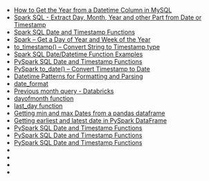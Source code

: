 * [How to Get the Year from a Datetime Column in MySQL](https://learnsql.com/cookbook/how-to-get-the-year-from-a-datetime-column-in-mysql/#:~:text=Use%20the%20YEAR()%20function%20to%20retrieve%20the%20year%20value,one%20of%20those%20data%20types.)
* [Spark SQL - Extract Day, Month, Year and other Part from Date or Timestamp](https://kontext.tech/article/1048/spark-sql-extract-day-month-year-and-other-part-from-date-or-timestamp)
* [Spark SQL Date and Timestamp Functions](https://sparkbyexamples.com/spark/spark-sql-date-and-time-functions/?expand_article=1)
* [Spark – Get a Day of Year and Week of the Year](https://sparkbyexamples.com/spark/spark-how-to-get-a-day-and-week-of-year/?expand_article=1)
* [to_timestamp() – Convert String to Timestamp type](https://sparkbyexamples.com/spark/pyspark-to_timestamp-convert-string-to-timestamp-type/)
* [Spark SQL Date/Datetime Function Examples](https://queirozf.com/entries/spark-sql-date-datetime-functions-examples)
* [PySpark SQL Date and Timestamp Functions](https://sparkbyexamples.com/pyspark/pyspark-sql-date-and-timestamp-functions/)
* [PySpark to_date() – Convert Timestamp to Date](https://sparkbyexamples.com/pyspark/pyspark-to_date-convert-timestamp-to-date/#:~:text=PySpark%20to_date()%20%E2%80%93%20Convert%20Timestamp%20to%20Date&text=PySpark%20timestamp%20(%20TimestampType%20)%20consists%20of,to%20date%20on%20DataFrame%20column.)
* [Datetime Patterns for Formatting and Parsing](https://spark.apache.org/docs/latest/sql-ref-datetime-pattern.html)
* [date_format](https://spark.apache.org/docs/3.1.1/api/python/reference/api/pyspark.sql.functions.date_format.html)
* [Previous month query - Databricks](https://stackoverflow.com/questions/74531636/previous-month-query-databricks#:~:text=date_sub(CURRENT_DATE%2C%20dayofmonth(CURRENT_DATE))%20%2D%20Gives%20the%20last,i.e.%202022%2D10%2D31.)
* [dayofmonth function](https://learn.microsoft.com/en-us/azure/databricks/sql/language-manual/functions/dayofmonth)
* [last_day function](https://learn.microsoft.com/en-us/azure/databricks/sql/language-manual/functions/last_day)
* [Getting min and max Dates from a pandas dataframe](https://stackoverflow.com/questions/23178129/getting-min-and-max-dates-from-a-pandas-dataframe)
* [Getting earliest and latest date in PySpark DataFrame](https://www.skytowner.com/explore/getting_earliest_and_latest_date_in_pyspark_dataframe)
* [PySpark SQL Date and Timestamp Functions](https://sparkbyexamples.com/pyspark/pyspark-sql-date-and-timestamp-functions/)
* [PySpark SQL Date and Timestamp Functions](https://sparkbyexamples.com/pyspark/pyspark-sql-date-and-timestamp-functions/#pyspark-sql-timestamp-functions)
* [PySpark SQL Date and Timestamp Functions](https://sparkbyexamples.com/pyspark/pyspark-sql-date-and-timestamp-functions/)
* []()
* []()
* []()
* []()

